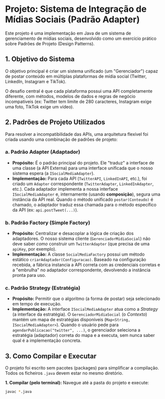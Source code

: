 # Projeto: Sistema de Integração de Mídias Sociais (Padrão Adapter)

Este projeto é uma implementação em Java de um sistema de gerenciamento de mídias sociais, desenvolvido como um exercício prático sobre Padrões de Projeto (Design Patterns).

## 1. Objetivo do Sistema

O objetivo principal é criar um sistema unificado (um "Gerenciador") capaz de postar conteúdo em múltiplas plataformas de mídia social (Twitter, LinkedIn, Instagram e TikTok).

O desafio central é que cada plataforma possui uma API completamente diferente, com métodos, modelos de dados e regras de negócio incompatíveis (ex: Twitter tem limite de 280 caracteres, Instagram exige uma foto, TikTok exige um vídeo).

## 2. Padrões de Projeto Utilizados

Para resolver a incompatibilidade das APIs, uma arquitetura flexível foi criada usando uma combinação de padrões de projeto:

### a. Padrão Adapter (Adaptador)
* **Propósito:** É o padrão principal do projeto. Ele "traduz" a interface de uma classe (a API Externa) para uma interface unificada que o nosso sistema espera (a `ISocialMediaAdapter`).
* **Implementação:** Para cada API (`TwitterAPI`, `LinkedInAPI`, etc.), foi criado um `Adapter` correspondente (`TwitterAdapter`, `LinkedInAdapter`, etc.). Cada adaptador implementa a nossa interface `ISocialMediaAdapter` e, internamente (usando **composição**), segura uma instância da API real. Quando o método unificado `postar(Conteudo)` é chamado, o adaptador traduz essa chamada para o método específico da API (ex: `api.postTweet(...)`).

### b. Padrão Factory (Simple Factory)
* **Propósito:** Centralizar e desacoplar a lógica de criação dos adaptadores. O nosso sistema cliente (`GerenciadorMidiaSocial`) não deve saber *como* construir um `TwitterAdapter` (que precisa de uma `apiKey`, por exemplo).
* **Implementação:** A classe `SocialMediaFactory` possui um método estático `criarAdaptador(Configuracao)`. Baseado na configuração recebida, a fábrica instancia a API correta com as credenciais corretas e a "embrulha" no adaptador correspondente, devolvendo a instância pronta para uso.

### c. Padrão Strategy (Estratégia)
* **Propósito:** Permitir que o algoritmo (a forma de postar) seja selecionado em tempo de execução.
* **Implementação:** A interface `ISocialMediaAdapter` atua como a *Strategy* (a interface da estratégia). O `GerenciadorMidiaSocial` (o *Contexto*) mantém um mapa de estratégias disponíveis (`Map<String, ISocialMediaAdapter>`). Quando o usuário pede para `agendarPublicacao("twitter", ...)`, o gerenciador seleciona a estratégia (adaptador) correta do mapa e a executa, sem nunca saber qual é a implementação concreta.

## 3. Como Compilar e Executar

O projeto foi escrito sem pacotes (packages) para simplificar a compilação. Todos os ficheiros `.java` devem estar no mesmo diretório.

**1. Compilar (pelo terminal):**
Navegue até a pasta do projeto e execute:
```bash
javac *.java
